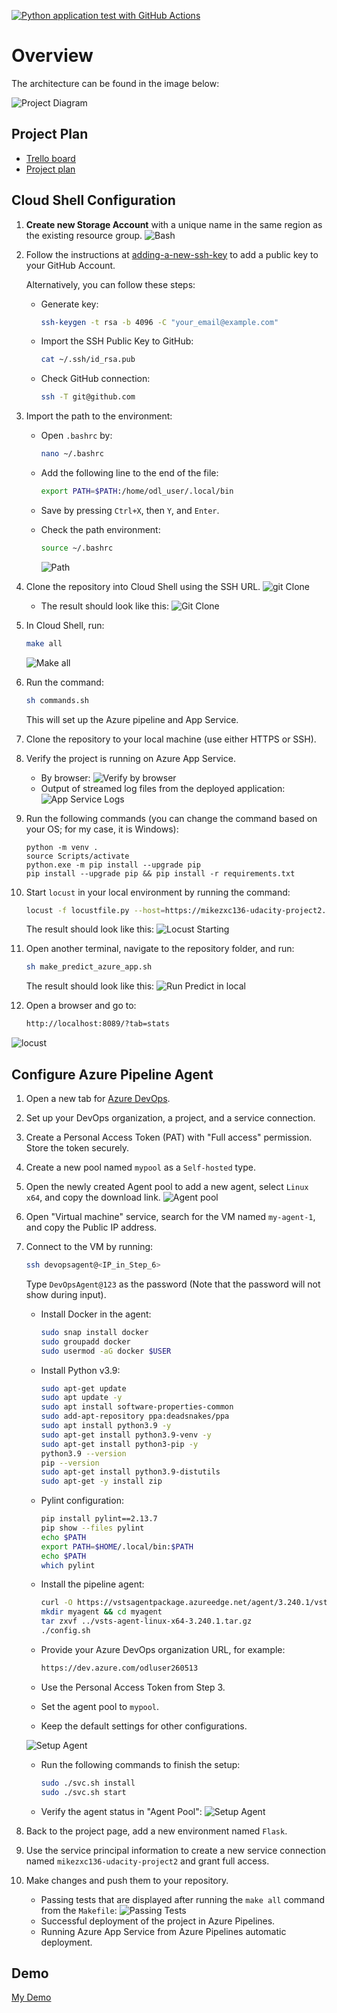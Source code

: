 [![Python application test with GitHub Actions](https://github.com/mikezxc136/mike-uda-azure-devops-project02/actions/workflows/python-app.yml/badge.svg?branch=main)](https://github.com/mikezxc136/mike-uda-azure-devops-project02/actions/workflows/python-app.yml)

# Overview

The architecture can be found in the image below:

![Project Diagram](screenshots/diagram.png)

## Project Plan

* [Trello board](https://trello.com/b/EK2iO0mA/mike-project2)
* [Project plan](https://1drv.ms/x/s!Ap6lZbK3PEB_mk3rQWBhgkWiEjkH?e=KAn9Ki)

## Cloud Shell Configuration

1. **Create new Storage Account** with a unique name in the same region as the existing resource group.
   ![Bash](./screenshots/create_cloud_bash.png)
2. Follow the instructions at [adding-a-new-ssh-key](https://docs.github.com/en/authentication/connecting-to-github-with-ssh/adding-a-new-ssh-key-to-your-github-account) to add a public key to your GitHub Account.

   Alternatively, you can follow these steps:

   * Generate key:
     ```bash
     ssh-keygen -t rsa -b 4096 -C "your_email@example.com"
     ```
   * Import the SSH Public Key to GitHub:
     ```bash
     cat ~/.ssh/id_rsa.pub
     ```
   * Check GitHub connection:
     ```bash
     ssh -T git@github.com
     ```
3. Import the path to the environment:

   * Open `.bashrc` by:
     ```bash
     nano ~/.bashrc
     ```
   * Add the following line to the end of the file:
     ```bash
     export PATH=$PATH:/home/odl_user/.local/bin
     ```
   * Save by pressing `Ctrl+X`, then `Y`, and `Enter`.
   * Check the path environment:
     ```bash
     source ~/.bashrc
     ```

     ![Path](./screenshots/path-modifed.png)
4. Clone the repository into Cloud Shell using the SSH URL.
   ![git Clone](./screenshots/cloud-shell-setup.PNG)

   * The result should look like this:
     ![Git Clone](screenshots/git-clone-02.PNG)
5. In Cloud Shell, run:

   ```bash
   make all
   ```

   ![Make all](screenshots/make-all.PNG)
6. Run the command:

   ```bash
   sh commands.sh
   ```

   This will set up the Azure pipeline and App Service.
7. Clone the repository to your local machine (use either HTTPS or SSH).
8. Verify the project is running on Azure App Service.

   * By browser:
     ![Verify by browser](screenshots/test-via-browser.PNG)
   * Output of streamed log files from the deployed application:
     ![App Service Logs](screenshots/app-service-logs.PNG)
9. Run the following commands (you can change the command based on your OS; for my case, it is Windows):

   ```shell
   python -m venv .
   source Scripts/activate
   python.exe -m pip install --upgrade pip
   pip install --upgrade pip && pip install -r requirements.txt
   ```
10. Start `locust` in your local environment by running the command:

    ```bash
    locust -f locustfile.py --host=https://mikezxc136-udacity-project2.azurewebsites.net
    ```

    The result should look like this:
    ![Locust Starting](screenshots/start-locust.PNG)
11. Open another terminal, navigate to the repository folder, and run:

    ```bash
    sh make_predict_azure_app.sh
    ```

    The result should look like this:
    ![Run Predict in local](screenshots/test-by-cmd.PNG)
12. Open a browser and go to:

    ```bash
    http://localhost:8089/?tab=stats
    ```

![locust](screenshots/locust.PNG)

## Configure Azure Pipeline Agent

1. Open a new tab for [Azure DevOps](https://aex.dev.azure.com).
2. Set up your DevOps organization, a project, and a service connection.
3. Create a Personal Access Token (PAT) with "Full access" permission. Store the token securely.
4. Create a new pool named `mypool` as a `Self-hosted` type.
5. Open the newly created Agent pool to add a new agent, select `Linux x64`, and copy the download link.
   ![Agent pool]()
6. Open "Virtual machine" service, search for the VM named `my-agent-1`, and copy the Public IP address.
7. Connect to the VM by running:

   ```bash
   ssh devopsagent@<IP_in_Step_6>
   ```

   Type `DevOpsAgent@123` as the password (Note that the password will not show during input).

   * Install Docker in the agent:

     ```bash
     sudo snap install docker
     sudo groupadd docker
     sudo usermod -aG docker $USER
     ```
   * Install Python v3.9:

     ```bash
     sudo apt-get update
     sudo apt update -y
     sudo apt install software-properties-common
     sudo add-apt-repository ppa:deadsnakes/ppa
     sudo apt install python3.9 -y
     sudo apt-get install python3.9-venv -y
     sudo apt-get install python3-pip -y
     python3.9 --version
     pip --version
     sudo apt-get install python3.9-distutils
     sudo apt-get -y install zip
     ```
   * Pylint configuration:

     ```bash
     pip install pylint==2.13.7
     pip show --files pylint
     echo $PATH
     export PATH=$HOME/.local/bin:$PATH
     echo $PATH
     which pylint
     ```
   * Install the pipeline agent:

     ```bash
     curl -O https://vstsagentpackage.azureedge.net/agent/3.240.1/vsts-agent-linux-x64-3.240.1.tar.gz
     mkdir myagent && cd myagent
     tar zxvf ../vsts-agent-linux-x64-3.240.1.tar.gz
     ./config.sh
     ```
   * Provide your Azure DevOps organization URL, for example:

     ```bash
     https://dev.azure.com/odluser260513
     ```
   * Use the Personal Access Token from Step 3.
   * Set the agent pool to `mypool`.
   * Keep the default settings for other configurations.

   ![Setup Agent](screenshots/setup-agent2.png)

   * Run the following commands to finish the setup:

     ```bash
     sudo ./svc.sh install
     sudo ./svc.sh start
     ```
   * Verify the agent status in "Agent Pool":
     ![Setup Agent](screenshots/setup-agent4.PNG)
8. Back to the project page, add a new environment named `Flask`.
9. Use the service principal information to create a new service connection named `mikezxc136-udacity-project2` and grant full access.
10. Make changes and push them to your repository.

    * Passing tests that are displayed after running the `make all` command from the `Makefile`:
      ![Passing Tests](screenshots/passing-test.PNG)
    * Successful deployment of the project in Azure Pipelines.
    * Running Azure App Service from Azure Pipelines automatic deployment.

## Demo

[My Demo](https://www.youtube.com/watch?v=hhIYuIIPthY)
